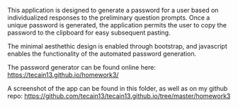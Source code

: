 This application is designed to generate a password for a user based on individualized responses to the preliminary question prompts. Once a unique password is generated, the application permits the user to copy the password to the clipboard for easy subsequent pasting. 

The minimal aesthethic design is enabled through bootstrap, and javascript enables the functionality of the automated password generation. 

The password generator can be found online here: 
https://tecain13.github.io/homework3/

A screenshot of the app can be found in this folder, as well as on my github repo:
https://github.com/tecain13/tecain13.github.io/tree/master/homework3
